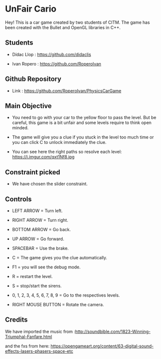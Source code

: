 ﻿# UnFair Cario

Hey! This is a car game created by two students of CITM. The game has been created with the Bullet and OpenGL libraries in C++.

## Students

- Dídac Llop : https://github.com/didaclis

- Ivan Ropero : https://github.com/RoperoIvan


## Github Repository

- Link : https://github.com/RoperoIvan/PhysicsCarGame

## Main Objective

- You need to go with your car to the yellow floor to pass the level. But be careful, this game is a bit unfair and some levels require to think open minded.

- The game will give you a clue if you stuck in the level too much time or you can click C to unlock immediately the clue.

- You can see here the right paths so resolve each level: https://i.imgur.com/qxt1Nf8.jpg

## Constraint picked

- We have chosen the slider constraint.

## Controls

- LEFT ARROW = Turn left.

- RIGHT ARROW = Turn right.

- BOTTOM ARROW = Go back.

- UP ARROW = Go forward.

- SPACEBAR = Use the brake.

- C = The game gives you the clue automatically.

- F1 = you will see the debug mode.

- R = restart the level.

- S = stop/start the sirens.

- 0, 1, 2, 3, 4, 5, 6, 7, 8, 9 = Go to the respectives levels.

- RIGHT MOUSE BUTTON = Rotate the camera.

## Credits

We have imported the music from :http://soundbible.com/1823-Winning-Triumphal-Fanfare.html

and the fxs from here: https://opengameart.org/content/63-digital-sound-effects-lasers-phasers-space-etc

